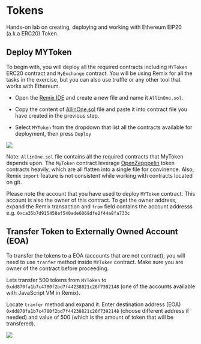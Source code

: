 # Tokens
Hands-on lab on creating, deploying and working with Ethereum EIP20 (a.k.a ERC20) Token.

## Deploy MYToken
To begin with, you will deploy all the required contracts including ```MYToken``` ERC20 contract and ```MyExchange``` contract. You will be using Remix for all the tasks in the exercise, but you can also use truffle or any other tool that works with Ethereum.

* Open the [Remix IDE](https://remix.ethereum.org) and create a new file and name it ```AllinOne.sol```. 

* Copy the content of [AllinOne.sol](https://github.com/razi-rais/blockchain-workshop/blob/master/tokens/AllInOne.sol) file and paste it into contract file you have created in the previous step. 

* Select ```MYToken``` from the dropdown that list all the contracts available for deployment, then press ```Deploy```  

<img src="https://github.com/razi-rais/blockchain-workshop/blob/master/images/tokens-1.png">

  
  Note: ```AllinOne.sol``` file contains all the required contracts that MyToken depends upon. The ```MyToken``` contract       leverage [OpenZepppelin](https://github.com/OpenZeppelin/openzeppelin-solidity/tree/v1.2.0/contracts/token) token contracts   heavily, which are all flatten into a single file for convinence. Also, Remix ```import``` feature is not consistent while     working with contracts located on git.
  
Please note the account that you have used to deploy ```MYToken``` contract. This account is also the owner of this contract. To get the owner address, expand the Remix transaction and ```from``` field contains the account addresss e.g. ```0xca35b7d915458ef540ade6068dfe2f44e8fa733c```
  
## Transfer Token to Externally Owned Account (EOA) 
To transfer the tokens to a EOA (accounts that are not contract), you will need to use ```tranfer``` method inside ```MYToken``` contract. Make sure you are owner of the contract before proceeding. 

Lets transfer 500 tokens from ```MYToken``` to ```0xdd870fa1b7c4700f2bd7f44238821c26f7392148``` (one of the accounts available with JavaScript VM in Remix). 

Locate ```tranfer``` method and expand it. Enter destination address (EOA) ```0xdd870fa1b7c4700f2bd7f44238821c26f7392148``` (choose different address if needed) and value of 500 (which is the amount of token that will be transfered).

<img src="https://github.com/razi-rais/blockchain-workshop/blob/master/images/tokens-2.png">
